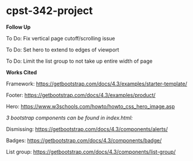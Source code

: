 # cpst-342-project

**Follow Up**

To Do: Fix vertical page cutoff/scrolling issue

To Do: Set hero to extend to edges of viewport

To Do: Limit the list group to not take up entire width of page

**Works Cited**

Framework:
https://getbootstrap.com/docs/4.3/examples/starter-template/

Footer:
https://getbootstrap.com/docs/4.3/examples/product/

Hero:
https://www.w3schools.com/howto/howto_css_hero_image.asp

_3 bootstrap components can be found in index.html:_

Dismissing:
https://getbootstrap.com/docs/4.3/components/alerts/

Badges:
https://getbootstrap.com/docs/4.3/components/badge/

List group:
https://getbootstrap.com/docs/4.3/components/list-group/

